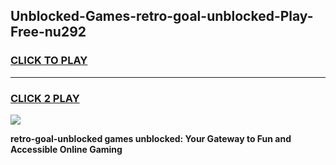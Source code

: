 
## Unblocked-Games-retro-goal-unblocked-Play-Free-nu292
<h3>
<a href="https://premium76.site?title=retro-goal-unblocked&ref=21A">CLICK TO PLAY</a></h3>
<hr>

<h3>
<a href="https://premium76.site?title=retro-goal-unblocked&ref=21A">CLICK 2 PLAY</a>
  
</h3>

<a href="https://premium76.site?title=retro-goal-unblocked&ref=21A"><img src="https://clearcache.store/games.png"></a>


**retro-goal-unblocked games unblocked: Your Gateway to Fun and Accessible Online Gaming**
